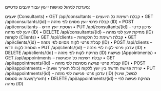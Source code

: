 מערכת לניהול פגישות ייעוץ עבור יועצים פרטיים:

 יועצים (Consultants)
•	GET /api/consultants – קבלת רשימת כל היועצים
•	GET /api/consultants/{id} – קבלת פרטי יועץ מסוים לפי מזהה (ID)
•	POST /api/consultants – הוספת יועץ חדש
•	PUT /api/consultants/{id} – עדכון פרטי יועץ לפי מזהה (ID)
•	DELETE /api/consultants/{id} – מחיקת יועץ לפי מזהה (ID)
לקוחות (Clients)
•	GET /api/clients – קבלת רשימת כל הלקוחות
•	GET /api/clients/{id} – קבלת פרטי לקוח מסוים לפי מזהה (ID)
•	POST /api/clients – הוספת לקוח חדש
•	PUT /api/clients/{id} – עדכון פרטי לקוח לפי מזהה (ID)
•	DELETE /api/clients/{id} – מחיקת לקוח לפי מזהה (ID)
פגישות (Appointments)
•	GET /api/appointments – קבלת רשימת כל הפגישות
•	GET /api/appointments/{id} – קבלת פרטי פגישה מסוימת לפי מזהה (ID)
•	POST /api/appointments – יצירת פגישה חדשה בין יועץ ללקוח (כולל תאריך ושעה)
•	PUT /api/appointments/{id} – עדכון פרטי פגישה לפי מזהה (ID) (למשל, שינוי תאריך/שעה או סטטוס)
•	DELETE /api/appointments/{id} – מחיקת פגישה לפי מזהה (ID)


